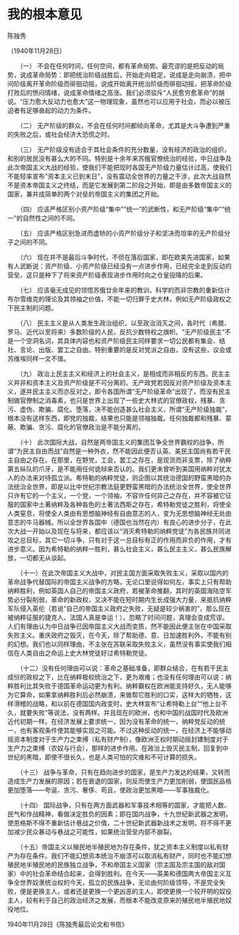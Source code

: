 # 我的根本意见

陈独秀

（1940年11月28日）

　　（一） 不会在任何时间，任何空间，都有革命局势。最荒谬的是把反动的局势，说成革命局势：即把统治阶级战胜后，开始走向稳定，说成是走向崩溃，把中间阶级离开革命阶级而徘徊动摇，说成开始离开统治阶级而徘徊动摇，把革命阶级打败后的愤闷情绪，说成革命情绪之高涨。我们必须驳斥“人民愈穷愈革命”的胡说。“压力愈大反动力也愈大”这一物理现象，虽然也可以应用于社会，而必以被压迫者有足够奋起的动力为条件。

　　（二） 无产阶级的群众，不会在任何时间都倾向革命，尤其是大斗争遭到严重的失败之后，或社会经济大恐慌之时。

　　（三） 无产阶级没有适合于其社会条件的充分数量，没有经济的政治的组织，和别的居民没有甚么大的不同。特别是十余年来苏俄官僚统治的经验，中日战争及此次帝国主义大战的经验，使我们不能把现时各国无产阶级力量估计过高，使我们不能轻率宣布“资本主义已到末日”，没有震动全世界的力量之干涉，此次大战自然不是资本帝国主义之终结，而是它发展到第二阶段之开始，即是由多数帝国主义的国家，兼并成简单的两个对垒的帝国主义的集团之开始。

　　（四） 应该严格区别小资产阶级“集中”“统一”的武断性，和无产阶级“集中”“统一”的自然性之间的不同。

　　（五） 应该严格区别急进而虚矫的小资产阶级分子和坚决而坦率的无产阶级分子之间的不同。

　　（六） 现在并不是最后斗争时代，不但在落后国家，即在欧美先进国家，如果有人武断说：资产阶级、小资产阶级已经没有一点进步作用，已经完全走到反动的营垒，这只是种下了将来资产阶级表现进步作用时向之仓皇投降的后果。

　　（七） 应该毫无成见的领悟苏俄廿余年来的教训，科学的而非宗教的重新估计布尔雪维克的理论及其领袖之价值，不能一切归罪于史大林，例如无产阶级政权之下民主制的问题。

　　（八） 民主主义是从人类发生政治组织，以至政治消灭之间，各时代（希腊、罗马、近代以至将来）多数阶级的人民，反抗少数特权之旗帜。“无产阶级民主”不是一个空洞名词，其具体内容也和资产阶级民主同样要求一切公民都有集会、结社、言论、出版、罢工之自由。特别重要的是反对党派之自由，没有这些，议会或苏维埃同样一文不值。

　　（九） 政治上民主主义和经济上的社会主义，是相成而非相反的东西。民主主义并非和资本主义及资产阶级是不可分离的。无产政党若因反对资产阶级及资本主义，遂并民主主义而亦反对之，即令各国所谓“无产阶级革命”出现了，而没有民主制做官僚制之消毒素，也只是世界上出现了一些史大林式的官僚政权，残暴、贪污、虚伪、欺骗、腐化、堕落，决不能创造甚么社会主义，所谓“无产阶级独裁”，根本没有这样东西，即党的独裁，结果也只能是领袖独裁。任何独裁都和残暴、蒙蔽、欺骗、贪污、腐化的官僚政治是不能分离的。

　　（十） 此次国际大战，自然是两帝国主义的集团互争全世界霸权的战争。所谓“为民主自由而战”自然是一种外衣，然不能因此便否认英、美民主国尚有若干民主自由之存在。在那里，在野党，工会，罢工之存在，是现货而非支票，除了纳粹第五纵队的爪牙，是不能用任何诡辩来否认的。我们更未曾听到美国用纳粹对犹太人的办法来对待孤立派。希特勒的纳粹党徒，则企图以其统治德国的野蛮黑暗的办法统治全世界，即是以比中世纪宗教法庭更野蛮黑暗的办法统治全世界，使全世界只许有它的一个主义，一个党，一个领袖，不容许任何异己之存在，并不容被它征服的国家中土著纳粹及各种各色的土著法西斯之存在，希特勒党徒之胜利，将使全人类窒息，将使全人类由有思想脑神经有自由意志的人，变为无思想脑神经无处由意志的牛马器械。所以全世界各国中（德国也当然在内）有良心的进步分子，在此次大战一开始以及现在与将来，都应该以“消灭希特勒的纳粹党徒”为各民族共同进攻之总目标，其它一切斗争，只有对于这一总目标有正的作用而非负的作用，才有进步意义。因为希特勒的纳粹一胜利，甚么社会主义，甚么民主主义，甚么民族解放，一切都无从谈起。

　　（十一）在此次帝国主义大战中，对民主国方面采取失败主义，采取以国内的革命战争代替国际的帝国主义战争的方略，无论口里说得如何左，事实上只有帮助纳粹胜利，例如英国人自己的帝国主义政府，若被革命推翻，其时的英国海陆空军势必分裂削弱，革命的新政权，又决不能在短时期内生长成强大力量，来抵抗纳粹军队侵入英伦（若说“自己的帝国主义政府之失败，无疑是较少祸害的”，那么现在被纳粹征服的捷克人、法国人真是幸运！），忽略了时间问题，真理会变成荒谬。人们有理由认为中日战争已因帝国主义大战而变质，然不能因此便主张在中国采取失败主义。重庆政府之毁灭，在今天，除了帮助德、意、日加速胜利外，不能有别的幻想。我们也以同样理由，不主张在苏联采取失败主义，虽然没有事实使我们相信在人类自由之命运上史大林党徒好过希特勒党徒。

　　（十二）没有任何理由可以说：革命之基础准备，即群众结合，在有若干民主成份的政权之下，比在纳粹极权统治之下，更为艰难；也没有任何理由可以说：纳粹胜利比其失败于德国革命运动更为有利。纳粹霸权在欧洲能支持好久，无人能够为它算命，如果拿纳粹胜利后必然崩溃，来做帮它胜利的口实，这样大的牺牲，这样滑稽的战略，和以前在德国国内政变时，史大林宣布“让希特勒上台”“他上台不久，就要失败”等说法，没有两样。并且现在的欧洲，也和中国的战国时代及欧洲近代初期一样。在经济发展上要求统一，因为没有革命的统一，纳粹党反动的统一，也有客观条件使其能够实现之可能。不过这种反动的统一，在经济上不能够动摇资本制度对于生产力之束缚（私有财产制），像欧洲王权时期动摇封建制度对于生产力之束缚（农奴与行会），那样的进步作用。在政治上毁灭民主制，回复到中世纪的黑暗，即使不很长久，也是人类可怕的灾难和不可计算的损失。

　　（十三） 战争与革命，只有在趋向进步的国家，是生产力发达的结果，又转而造成生产力发展的原因；若在衰退的国家，则反而使生产力更加削弱，使国民品格更加堕落——夸诞、贪污、奢侈、苟且，使政治更加黑暗——军事独裁化。

　　（十四） 国际战争，只有在两方面武器和军事技术相等的国家，才能把人数、民气和作战精神，看做决定胜负的因素；即在国内战争，十九世纪新武器之发明，使恩格斯不得不重新估计巷战之价值，二十世纪新武器新战术之发明，将不得不更加减少民众暴动与巷战之可能性，如果统治营垒内部不崩裂。

　　（十五）帝国主义以殖民地半殖民地为存在条件，犹之资本主义制度以私有财产为存在条件。我们不能幻想资本统治不崩溃可以取消私有财产，同时也不能幻想殖民地半殖民地的民族独立战争，不和帝国主义国家（宗主国及宗主国的敌对国家）中的社会革命结合起来，会得到胜利。在今天——英美和德国两大帝国主义互争全世界奴隶统治权的今天，孤立的民族战争，无论由何阶级领导，不是完全失败，便是更换主人，或者还是更换一个更凶恶的主人，即使更换一个较开明的奴役主人，较有利于自己的政治经济之发展，而根本不能改变原来的殖民地半殖民地奴役地位。

1940年11月28日《陈独秀最后论文和书信》
